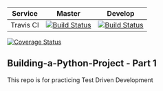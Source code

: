 | Service   | Master | Develop |
|:-----------:|:--------:|:---------:|
|Travis CI|[![Build Status](https://travis-ci.org/AndrewMlamba/Building-a-Python-Project.svg?branch=master)](https://travis-ci.org/AndrewMlamba/Building-a-Python-Project)|[![Build Status](https://travis-ci.org/AndrewMlamba/Building-a-Python-Project.svg?branch=master)](https://travis-ci.org/AndrewMlamba/Building-a-Python-Project)|

[![Coverage Status](https://coveralls.io/repos/github/AndrewMlamba/Building-a-Python-Project/badge.svg?branch=master)](https://coveralls.io/github/AndrewMlamba/Building-a-Python-Project?branch=master)
## Building-a-Python-Project - Part 1

This repo is for practicing Test Driven Development
